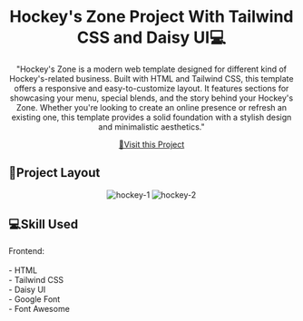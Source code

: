 <h1 align="center" style="font-weight: bolder;">Hockey's Zone Project With Tailwind CSS and Daisy UI💻</h1>



<p align="center">"Hockey's Zone is a modern web template designed for different kind of Hockey's-related business. Built with HTML and Tailwind CSS, this template offers a responsive and easy-to-customize layout. 
  It features sections for showcasing your menu, special blends, and the story behind your Hockey's Zone. Whether you're looking to create an online presence or refresh an existing one, 
  this template provides a solid foundation with a stylish design and minimalistic aesthetics."</p>

<p align="center">
<a href="https://mehedi752.github.io/Hockeys-Zone-With-Tailwind-Daisy-UI/">📱Visit this Project</a>
</p> 

<h2 id="layout" style="font-weight: bolder;">🎨Project Layout</h2>

<p align="center"> 
<img src="https://i.ibb.co/c63dnh2/hockey-1.png" alt="hockey-1" border="0">
<img src="https://i.ibb.co/bJMCg4N/hockey-2.png" alt="hockey-2" border="0">

</p>
 
<h2 id="technologies" style="font-weight: bolder;">💻Skill Used</h2>
Frontend: <br> <br>
- HTML <br>
- Tailwind CSS <br>
- Daisy UI <br>
- Google Font <br>
- Font Awesome <br>

